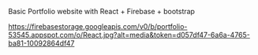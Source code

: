 Basic Portfolio website with React + Firebase + bootstrap

https://firebasestorage.googleapis.com/v0/b/portfolio-53545.appspot.com/o/React.jpg?alt=media&token=d057df47-6a6a-4765-ba81-10092864df47
